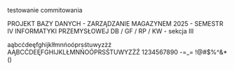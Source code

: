 testowanie commitowania

PROJEKT BAZY DANYCH - ZARZĄDZANIE MAGAZYNEM
2025 - SEMESTR IV INFORMATYKI PRZEMYSŁOWEJ
DB / GF / RP / KW - sekcja III

aąbcćdeęfghijklłmnńoóprsśtuwyzżź
AĄBCĆDEĘFGHIJKLŁMNŃOÓPRSŚTUWYZŻŹ
1234567890 -=_= !@#$%^&*()